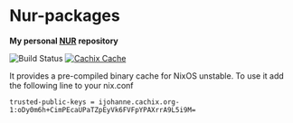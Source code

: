 # Nur-packages

**My personal [NUR](https://github.com/nix-community/NUR) repository**

![Build Status](https://github.com/ijohanne/nur-packages/workflows/Build%20and%20populate%20cache/badge.svg)
[![Cachix Cache](https://img.shields.io/badge/cachix-ijohanne-blue.svg)](https://ijohanne.cachix.org)

It provides a pre-compiled binary cache for NixOS unstable. To use it add the following line to your nix.conf
```
trusted-public-keys = ijohanne.cachix.org-1:oDy0m6h+CimPEcaUPaTZpEyVk6FVFpYPAXrrA9L5i9M=
```

